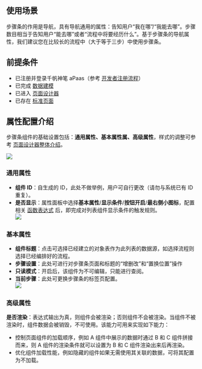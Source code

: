 
## 使用场景
 步骤条的作用是导航，具有导航通用的属性：告知用户“我在哪”/“我能去哪”。步骤数目相当于告知用户“能去哪”或者“流程中将要经历什么”。基于步骤条的导航属性，我们建议您在比较长的流程中（大于等于三步）中使用步骤条。
 
## 前提条件 
- 已注册并登录千帆神笔 aPaas（参考 [开发者注册流程](https://cloud.tencent.com/document/product/1365/68054)）
- 已完成 [数据建模](https://cloud.tencent.com/document/product/1365/67951)
- 已进入 [页面设计器](https://cloud.tencent.com/document/product/1365/67961)
- 已存在 [标准页面](https://cloud.tencent.com/document/product/1365/67961)


## 属性配置介绍
步骤条组件的基础设置包括：**通用属性、基本属性属、高级属性**，样式的调整可参考 [页面设计器整体介绍](https://cloud.tencent.com/document/product/1365/67961)。

![](https://qcloudimg.tencent-cloud.cn/raw/0b9477aaae1739f5d439c48eb284180b.png)  

### 通用属性
- **组件 ID**：自生成的 ID，此处不做举例，用户可自行更改（请勿与系统已有 ID 重复）。  
- **是否显示**：属性面板中选择**基本属性**/**显示条件**/**按钮开启**/**最右侧小图标**，配置相关 [函数表达式](https://cloud.tencent.com/document/product/1365/67905) 后，即完成对列表组件显示条件的触发规则。  
![](https://qcloudimg.tencent-cloud.cn/raw/031c4dcaf01fac8777605f6f17bcfb3d.png)  

### 基本属性
- **组件标题**：点击可选择已经建立的对象表作为此列表的数据源，如选择流程则选择已经编排好的流程。 
- **步骤设置**：此处可进行对步骤条页面和标题的“增删改”和“置换位置”操作
- **只读模式**：开启后，该组件为不可编辑，只能进行查阅。  
- **当前步骤**：此处可更换步骤条的标签页配置。  
![](https://qcloudimg.tencent-cloud.cn/raw/b18ef0686e833613b6b7748fb08adaf1.png)  

### 高级属性  
**是否渲染**：表达式输出为真，则组件会被渲染；否则组件不会被渲染。当组件不被渲染时，组件数据会被销毁，不可使用。该能力可用来实现如下能力：  

- 控制页面组件的加载顺序，例如 A 组件中展示的数据时通过 B 和 C 组件拼接而来，则 A 组件的渲染条件就可以设置为 B 和 C 组件渲染出来后再渲染。
- 优化组件加载性能，例如隐藏的组件如果无需使用其关联的数据，可将其配置为不加载。
